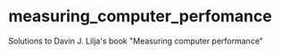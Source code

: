 # measuring_computer_perfomance
Solutions to Davin J. Lilja's book "Measuring computer performance"

